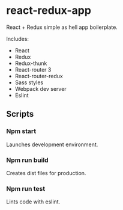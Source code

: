 # react-redux-app

React + Redux simple as hell app boilerplate.

Includes:
- React
- Redux
- Redux-thunk
- React-router 3
- React-router-redux
- Sass styles
- Webpack dev server
- Eslint

## Scripts

### Npm start
Launches development environment.

### Npm run build
Creates dist files for production.

### Npm run test
Lints code with eslint.
